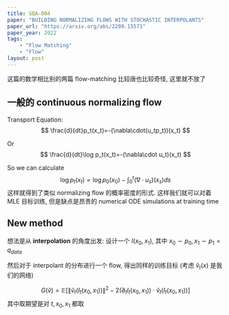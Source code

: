 ```yaml
---
title: SQA-004
paper: "BUILDING NORMALIZING FLOWS WITH STOCHASTIC INTERPOLANTS"
paper_url: "https://arxiv.org/abs/2209.15571" 
paper_year: 2022
tags: 
    - "Flow Matching"
    - "Flow"
layout: post
---
```


这篇的数学相比别的两篇 flow-matching 比较唐也比较奇怪, 这里就不放了

## 一般的 continuous normalizing flow

Transport Equation:
$$
\frac{d}{dt}p_t(x_t)=-(\nabla\cdot(u_tp_t))(x_t)
$$

Or
$$
\frac{d}{dt}\log p_t(x_t)=-(\nabla\cdot u_t)(x_t)
$$

So we can calculate 
$$
\log p_t(x_t)=\log p_0(x_0)-\int_0^t(\nabla\cdot u_s)(x_s)ds
$$
这样就得到了类似 normalizing flow 的概率密度的形式. 这样我们就可以对着 MLE 目标训练, 但是缺点是昂贵的 numerical ODE simulations at training time

## New method

想法是从 __interpolation__ 的角度出发: 设计一个 $I(x_0, x_1)$, 其中 $x_0\sim p_0, x_1\sim p_1=q_{data}$

然后对于 interpolant 的分布进行一个 flow, 得出同样的训练目标 (考虑 $\hat{v}_t(x)$ 是我们的网络)

$$ G(\hat{v}) = \mathbb{E} [\|\hat{v}_t(I_t(x_0, x_1))\|^2-2(\partial_tI_t(x_0, x_1))\cdot \hat{v}_t(I_t(x_0, x_1))] $$
其中取期望是对 $t, x_0, x_1$ 都取